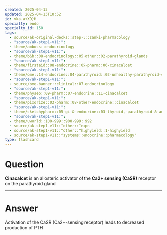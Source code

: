 ```yaml
---
created: 2025-04-13
updated: 2025-04-13T10:52
id: vka.a+XD}H
specialty: endo
specialty_id: 150
tags:
  - source/ak-original-decks::step-1::zanki-pharmacology
  - "source/ak-step1-v11:": 
  - theme/amboss::endocrinology
  - "source/ak-step1-v11:": 
  - theme/b&b::08-endocrinology::05-other::02-parathyroid-glands
  - "source/ak-step1-v11:": 
  - theme/firstaid::08-endocrine::05-pharm::06-cinacalcet
  - "source/ak-step1-v11:": 
  - theme/ome::14-endocrine::04-parathyroid::02-unhealthy-parathyroid-calcium-disorders
  - "source/ak-step1-v11:": 
  - source/ome-banner::clinical::07-endocrinology
  - "source/ak-step1-v11:": 
  - theme/physeo::09-pharm::07-endocrine::11-cinacalcet
  - "source/ak-step1-v11:": 
  - theme/pixorize::03-pharm::08-other-endocrine::cinacalcet
  - "source/ak-step1-v11:": 
  - theme/sketchypharm::05-gi-&-endocrine::03-thyroid,-parathyroid-&-adrenal::03-teriparatide,-vitamin-d,-cinacalcet,-sevelamer
  - "source/ak-step1-v11:": 
  - theme/uworld::100-999::900-999::992
  - source/ak-step1-v11::^other::^expn
  - source/ak-step1-v11::^other::^highyield::1-highyield
  - source/ak-step1-v11::^systems::endocrine::pharmacology"
type: flashcard
---
```


# Question
**Cinacalcet** is an allosteric activator of the **Ca2+ sensing (CaSR)** receptor on the parathyroid gland

---

# Answer
Activation of the CaSR (Ca2+-sensing receptor) leads to decreased production of PTH